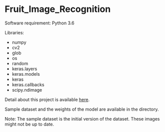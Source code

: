 # Fruit_Image_Recognition

Software requirement: Python 3.6

Libraries:
 - numpy
 - cv2
 - glob
 - os
 - random
 - keras.layers
 - keras.models
 - keras
 - keras.callbacks
 - scipy.ndimage

Detail about this project is available [here](https://ryan-kttam.github.io/fruit_image_recognition/).

Sample dataset and the weights of the model are available in the directory.

Note: The sample dataset is the initial version of the dataset. These images might not be up to date.
